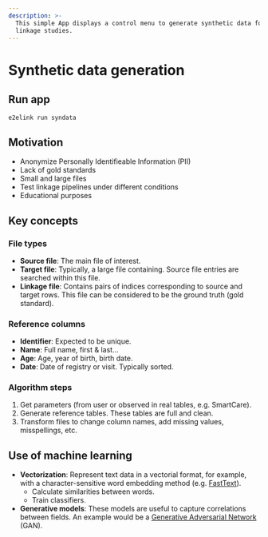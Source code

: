 ```yaml
---
description: >-
  This simple App displays a control menu to generate synthetic data for record
  linkage studies.
---
```


# Synthetic data generation

## Run app

```text
e2elink run syndata
```

## Motivation

* Anonymize Personally Identifieable Information \(PII\)
* Lack of gold standards
* Small and large files
* Test linkage pipelines under different conditions
* Educational purposes

## Key concepts

### File types

* **Source file**: The main file of interest.
* **Target file**: Typically, a large file containing. Source file entries are searched within this file.
* **Linkage file**: Contains pairs of indices corresponding to source and target rows. This file can be considered to be the ground truth \(gold standard\).

### Reference columns

* **Identifier**: Expected to be unique.
* **Name**: Full name, first & last...
* **Age**: Age, year of birth, birth date.
* **Date**: Date of registry or visit. Typically sorted.

### Algorithm steps

1. Get parameters \(from user or observed in real tables, e.g. SmartCare\).
2. Generate reference tables. These tables are full and clean.
3. Transform files to change column names, add missing values, misspellings, etc.

## Use of machine learning

* **Vectorization**: Represent text data in a vectorial format, for example, with a character-sensitive word embedding method \(e.g. [FastText](https://fasttext.cc/)\).
  * Calculate similarities between words.
  * Train classifiers.
* **Generative models**: These models are useful to capture correlations between fields. An example would be a [Generative Adversarial Network](https://sdv.dev/SDV/user_guides/single_table/ctgan.html) \(GAN\).

